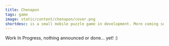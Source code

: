 ```yaml
---
title: Chenapon
tags: game
image: static/content/chenapon/cover.png
shortdesc: is a small mobile puzzle game in development. More coming soon!
---
```


Work In Progress, nothing announced or done... yet! :)
